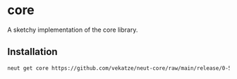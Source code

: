 # core

A sketchy implementation of the core library.

## Installation

```sh
neut get core https://github.com/vekatze/neut-core/raw/main/release/0-50-32.tar.zst
```
